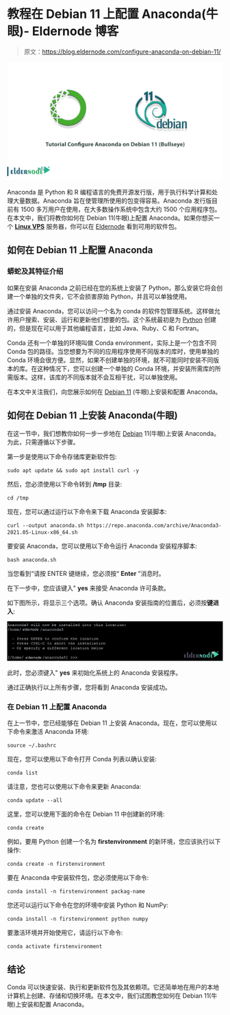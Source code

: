 # 教程在 Debian 11 上配置 Anaconda(牛眼)- Eldernode 博客

> 原文：<https://blog.eldernode.com/configure-anaconda-on-debian-11/>

![Tutorial Configure Anaconda on Debian 11 (Bullseye)](img/45e1a6c39aa330f1bb98e172794e9289.png)

Anaconda 是 Python 和 R 编程语言的免费开源发行版，用于执行科学计算和处理大量数据。Anaconda 旨在使管理所使用的包变得容易。Anaconda 发行版目前有 1500 多万用户在使用，在大多数操作系统中包含大约 1500 个应用程序包。在本文中，我们将教你如何在 Debian 11(牛眼)上配置 Anaconda。如果你想买一个 [**Linux VPS**](https://eldernode.com/linux-vps/) 服务器，你可以在 [Eldernode](https://eldernode.com/) 看到可用的软件包。

## **如何在 Debian 11 上配置 Anaconda**

### **蟒蛇及其特征介绍**

如果在安装 Anaconda 之前已经在您的系统上安装了 Python，那么安装它将会创建一个单独的文件夹，它不会损害原始 Python，并且可以单独使用。

通过安装 Anaconda‌，您可以访问一个名为 conda 的软件包管理系统。这样做允许用户搜索、安装、运行和更新他们想要的包。这个系统最初是为 [Python](https://blog.eldernode.com/install-python-programming-debian-10/) 创建的，但是现在可以用于其他编程语言，比如 Java、Ruby、C 和 Fortran。

Conda 还有一个单独的环境叫做 Conda environment，实际上是一个包含不同 Conda 包的路径。当您想要为不同的应用程序使用不同版本的库时，使用单独的 Conda 环境会很方便。显然，如果不创建单独的环境，就不可能同时安装不同版本的库。在这种情况下，您可以创建一个单独的 Conda 环境，并安装所需库的所需版本。这样，该库的不同版本就不会互相干扰，可以单独使用。

在本文中关注我们，向您展示如何在 [Debian 11](https://blog.eldernode.com/initial-server-setup-on-debian-11/) (牛眼)上安装和配置 Anaconda。

## **如何在 Debian 11 上安装 Anaconda(牛眼)**

在这一节中，我们想教你如何一步一步地在 [Debian](https://blog.eldernode.com/tag/debian/) 11(牛眼)上安装 Anaconda。为此，只需遵循以下步骤。

第一步是使用以下命令存储库更新软件包:

```
sudo apt update && sudo apt install curl -y
```

然后，您必须使用以下命令转到 **/tmp** 目录:

```
cd /tmp
```

现在，您可以通过运行以下命令来下载 Anaconda 安装脚本:

```
curl --output anaconda.sh https://repo.anaconda.com/archive/Anaconda3-2021.05-Linux-x86_64.sh
```

要安装 Anaconda，您可以使用以下命令运行 Anaconda 安装程序脚本:

```
bash anaconda.sh
```

当您看到“请按 ENTER 键继续，您必须按“ **Enter** ”消息时。

在下一步中，您应该键入" **yes** 来接受 Anaconda 许可条款。

如下图所示，将显示三个选项。确认 Anaconda 安装指南的位置后，必须按**键进入**:

![continue-anaconda-installer](img/9e9e799603650651e2884f8e51aa3d09.png)

此时，您必须键入" **yes** 来初始化系统上的 Anaconda 安装程序。

通过正确执行以上所有步骤，您将看到 Anaconda 安装成功。

### **在 Debian 11 上配置 Anaconda**

在上一节中，您已经能够在 Debian 11 上安装 Anaconda。现在，您可以使用以下命令来激活 Anaconda 环境:

```
source ~/.bashrc
```

现在，您可以使用以下命令打开 Conda 列表以确认安装:

```
conda list
```

请注意，您也可以使用以下命令来更新 Anaconda:

```
conda update --all
```

这里，您可以使用下面的命令在 Debian 11 中创建新的环境:

```
conda create
```

例如，要用 Python 创建一个名为 **firstenvironment** 的新环境，您应该执行以下操作:

```
conda create -n firstenvironment
```

要在 Anaconda 中安装软件包，您必须使用以下命令:

```
conda install -n firstenvironment packag-name
```

您还可以运行以下命令在您的环境中安装 Python 和 NumPy:

```
conda install -n firstenvironment python numpy
```

要激活环境并开始使用它，请运行以下命令:

```
conda activate firstenvironment
```

## 结论

Conda 可以快速安装、执行和更新软件包及其依赖项。它还简单地在用户的本地计算机上创建、存储和切换环境。在本文中，我们试图教您如何在 Debian 11(牛眼)上安装和配置 Anaconda。